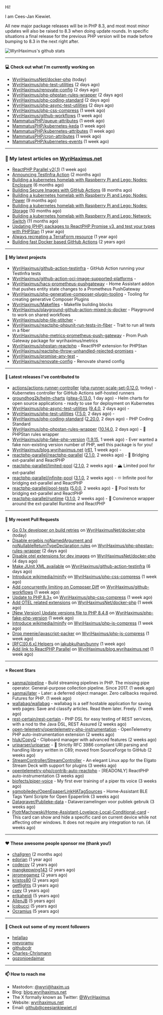 Hi!

I am Cees-Jan Kiewiet.

All new major package releases will be in PHP 8.3, and most most minor updates will also be raised to 8.3 when doing update rounds. In specific situations a final release for the previous PHP version will be made before bumping to 8.3 in the next right after.

![WyriHaximus's github stats](https://github-readme-stats.vercel.app/api?username=WyriHaximus&show_icons=true)

---

#### 💻 Check out what I'm currently working on

- [WyriHaximusNet/docker-php](https://github.com/WyriHaximusNet/docker-php) (today)
- [WyriHaximus/php-test-utilities](https://github.com/WyriHaximus/php-test-utilities) (2 days ago)
- [WyriHaximus/renovate-config](https://github.com/WyriHaximus/renovate-config) (2 days ago)
- [WyriHaximus/php-phpstan-rules-wrapper](https://github.com/WyriHaximus/php-phpstan-rules-wrapper) (2 days ago)
- [WyriHaximus/php-coding-standard](https://github.com/WyriHaximus/php-coding-standard) (2 days ago)
- [WyriHaximus/php-async-test-utilities](https://github.com/WyriHaximus/php-async-test-utilities) (2 days ago)
- [WyriHaximus/php-css-compress](https://github.com/WyriHaximus/php-css-compress) (1 week ago)
- [WyriHaximus/github-workflows](https://github.com/WyriHaximus/github-workflows) (1 week ago)
- [MammatusPHP/queue-attributes](https://github.com/MammatusPHP/queue-attributes) (1 week ago)
- [MammatusPHP/kubernetes-keda](https://github.com/MammatusPHP/kubernetes-keda) (1 week ago)
- [MammatusPHP/kubernetes-attributes](https://github.com/MammatusPHP/kubernetes-attributes) (1 week ago)
- [MammatusPHP/cron-attributes](https://github.com/MammatusPHP/cron-attributes) (1 week ago)
- [MammatusPHP/kubernetes-events](https://github.com/MammatusPHP/kubernetes-events) (1 week ago)

---

### 📜 My latest articles on [WyriHaximus.net](https://blog.wyrihaximus.net/)

- [ReactPHP Parallel v2(.1)](https://blog.wyrihaximus.net/2025/06/reactphp-parallel-v2-/) (1 week ago)
- [Announcing TestInfra Action](https://blog.wyrihaximus.net/2025/03/announcing-testinfra-action/) (2 months ago)
- [Building a kubernetes homelab with Raspberry Pi and Lego: Nodes: Enclosure](https://blog.wyrihaximus.net/2024/12/building-a-kubernetes-homelab-with-raspberry-pies-and-lego-nodes-enclosure/) (6 months ago)
- [Building Secure Images with GitHub Actions](https://blog.wyrihaximus.net/2024/10/building-secure-images-with-github-actions/) (8 months ago)
- [Building a kubernetes homelab with Raspberry Pi and Lego: Nodes: Power](https://blog.wyrihaximus.net/2024/09/building-a-kubernetes-homelab-with-raspberry-pies-and-lego-nodes-power/) (9 months ago)
- [Building a kubernetes homelab with Raspberry Pi and Lego: Nodes: Storage](https://blog.wyrihaximus.net/2024/08/building-a-kubernetes-homelab-with-raspberry-pies-and-lego-nodes-storage/) (10 months ago)
- [Building a kubernetes homelab with Raspberry Pi and Lego: Network: Switch](https://blog.wyrihaximus.net/2024/07/building-a-kubernetes-homelab-with-raspberry-pies-and-lego-network-switch/) (11 months ago)
- [Updating (PHP) packages to ReactPHP Promise v3, and test your types with PHPStan](https://blog.wyrihaximus.net/2024/06/updating-php-packages-to-reactphp-promise-v3--and-test-your-types-with-phpstan/) (1 year ago)
- [Always recreating a TerraForm resource](https://blog.wyrihaximus.net/2024/04/always-recreating-a-terraform-resource/) (1 year ago)
- [Building fast Docker based GitHub Actions](https://blog.wyrihaximus.net/2023/03/building-fast-docker-based-github-actions/) (2 years ago)

---

#### 🌱 My latest projects

- [WyriHaximus/github-action-testinfra](https://github.com/WyriHaximus/github-action-testinfra) - GitHub Action running your TestInfra tests
- [WyriHaximus/github-action-oci-image-supported-platforms](https://github.com/WyriHaximus/github-action-oci-image-supported-platforms) - 
- [WyriHaximus/hacs-prometheus-pushgateway](https://github.com/WyriHaximus/hacs-prometheus-pushgateway) - Home Assistant addon that pushes entity state changes to a Prometheus PushGateway
- [WyriHaximus/php-generative-composer-plugin-tooling](https://github.com/WyriHaximus/php-generative-composer-plugin-tooling) - Tooling for creating generative Composer Plugins
- [WyriHaximus/Makefiles](https://github.com/WyriHaximus/Makefiles) - Makefile building blocks
- [WyriHaximus/playground-github-action-mixed-js-docker](https://github.com/WyriHaximus/playground-github-action-mixed-js-docker) - Playground to work on shared workflows
- [WyriHaximus/php-tile-stitcher](https://github.com/WyriHaximus/php-tile-stitcher) - 
- [WyriHaximus/reactphp-phpunit-run-tests-in-fiber](https://github.com/WyriHaximus/reactphp-phpunit-run-tests-in-fiber) - Trait to run all tests in a fiber
- [WyriHaximus/php-metrics-prometheus-push-gateway](https://github.com/WyriHaximus/php-metrics-prometheus-push-gateway) - Prom Push Gateway package for wyrihaximus/metrics
- [WyriHaximus/phpstan-reactphp](https://github.com/WyriHaximus/phpstan-reactphp) - ReactPHP extension for PHPStan
- [WyriHaximus/reactphp-throw-unhandled-rejected-promises](https://github.com/WyriHaximus/reactphp-throw-unhandled-rejected-promises) - 
- [WyriHaximus/promise-any-test](https://github.com/WyriHaximus/promise-any-test) - 
- [WyriHaximus/renovate-config](https://github.com/WyriHaximus/renovate-config) - Renovate shared config

---

#### 🔭 Latest releases I've contributed to

- [actions/actions-runner-controller](https://github.com/actions/actions-runner-controller) ([gha-runner-scale-set-0.12.0](https://github.com/actions/actions-runner-controller/releases/tag/gha-runner-scale-set-0.12.0), today) - Kubernetes controller for GitHub Actions self-hosted runners
- [groundhog2k/helm-charts](https://github.com/groundhog2k/helm-charts) ([gitea-0.13.0](https://github.com/groundhog2k/helm-charts/releases/tag/gitea-0.13.0), 1 day ago) - Helm charts for open source applications - ready to use for deployment on Kubernetes
- [WyriHaximus/php-async-test-utilities](https://github.com/WyriHaximus/php-async-test-utilities) ([9.4.0](https://github.com/WyriHaximus/php-async-test-utilities/releases/tag/9.4.0), 2 days ago) - 
- [WyriHaximus/php-test-utilities](https://github.com/WyriHaximus/php-test-utilities) ([7.5.0](https://github.com/WyriHaximus/php-test-utilities/releases/tag/7.5.0), 2 days ago) - 
- [WyriHaximus/php-coding-standard](https://github.com/WyriHaximus/php-coding-standard) ([2.20.0](https://github.com/WyriHaximus/php-coding-standard/releases/tag/2.20.0), 2 days ago) - PHP Coding Standard
- [WyriHaximus/php-phpstan-rules-wrapper](https://github.com/WyriHaximus/php-phpstan-rules-wrapper) ([10.14.0](https://github.com/WyriHaximus/php-phpstan-rules-wrapper/releases/tag/10.14.0), 2 days ago) - 🌯 PHPStan rules wrapper
- [WyriHaximus/php-fake-php-version](https://github.com/WyriHaximus/php-fake-php-version) ([1.9.15](https://github.com/WyriHaximus/php-fake-php-version/releases/tag/1.9.15), 1 week ago) - Ever wanted a fake non-existing version number of PHP, well this package is for you!
- [WyriHaximus/blog.wyrihaximus.net](https://github.com/WyriHaximus/blog.wyrihaximus.net) ([r61](https://github.com/WyriHaximus/blog.wyrihaximus.net/releases/tag/r61), 1 week ago) - 
- [reactphp-parallel/reactphp-parallel](https://github.com/reactphp-parallel/reactphp-parallel) ([2.1.0](https://github.com/reactphp-parallel/reactphp-parallel/releases/tag/2.1.0), 2 weeks ago) - 🌉 Bridging ext-parallel and ReactPHP
- [reactphp-parallel/limited-pool](https://github.com/reactphp-parallel/limited-pool) ([2.1.0](https://github.com/reactphp-parallel/limited-pool/releases/tag/2.1.0), 2 weeks ago) - 🏔️ Limited pool for ext-parallel
- [reactphp-parallel/infinite-pool](https://github.com/reactphp-parallel/infinite-pool) ([3.1.0](https://github.com/reactphp-parallel/infinite-pool/releases/tag/3.1.0), 2 weeks ago) - ♾️ Infinite pool for bridging ext-parallel and ReactPHP
- [reactphp-parallel/pool-tests](https://github.com/reactphp-parallel/pool-tests) ([5.0.0](https://github.com/reactphp-parallel/pool-tests/releases/tag/5.0.0), 2 weeks ago) - 🎱 Pool tests for bridging ext-parallel and ReactPHP
- [reactphp-parallel/runtime](https://github.com/reactphp-parallel/runtime) ([3.1.0](https://github.com/reactphp-parallel/runtime/releases/tag/3.1.0), 2 weeks ago) - 💨 Convinence wrapper around the ext-parallel Runtime and ReactPHP

---

#### 🔨 My recent Pull Requests

- [Go 0.1x developer on build retries](https://github.com/WyriHaximusNet/docker-php/pull/280) on [WyriHaximusNet/docker-php](https://github.com/WyriHaximusNet/docker-php) (today)
- [Disable ergebis noNamedArgument and noNullableReturnTypeDeclaration rules](https://github.com/WyriHaximus/php-phpstan-rules-wrapper/pull/178) on [WyriHaximus/php-phpstan-rules-wrapper](https://github.com/WyriHaximus/php-phpstan-rules-wrapper) (2 days ago)
- [Disable otel extensions for dev images](https://github.com/WyriHaximusNet/docker-php/pull/279) on [WyriHaximusNet/docker-php](https://github.com/WyriHaximusNet/docker-php) (4 days ago)
- [Make JUnit XML available](https://github.com/WyriHaximus/github-action-testinfra/pull/12) on [WyriHaximus/github-action-testinfra](https://github.com/WyriHaximus/github-action-testinfra) (6 days ago)
- [Introduce wikimedia/minify](https://github.com/WyriHaximus/php-css-compress/pull/155) on [WyriHaximus/php-css-compress](https://github.com/WyriHaximus/php-css-compress) (1 week ago)
- [Add concurrently limiting on Composer Diff](https://github.com/WyriHaximus/github-workflows/pull/72) on [WyriHaximus/github-workflows](https://github.com/WyriHaximus/github-workflows) (1 week ago)
- [Update to PHP 8.3&#43;](https://github.com/WyriHaximus/php-css-compress/pull/153) on [WyriHaximus/php-css-compress](https://github.com/WyriHaximus/php-css-compress) (1 week ago)
- [Add OTEL related extensions](https://github.com/WyriHaximusNet/docker-php/pull/278) on [WyriHaximusNet/docker-php](https://github.com/WyriHaximusNet/docker-php) (1 week ago)
- [[New Version] Update versions file to PHP 8.4.8](https://github.com/WyriHaximus/php-fake-php-version/pull/143) on [WyriHaximus/php-fake-php-version](https://github.com/WyriHaximus/php-fake-php-version) (1 week ago)
- [Introduce wikimedia/minify](https://github.com/WyriHaximus/php-js-compress/pull/109) on [WyriHaximus/php-js-compress](https://github.com/WyriHaximus/php-js-compress) (1 week ago)
- [Drop meenie/javascript-packer](https://github.com/WyriHaximus/php-js-compress/pull/108) on [WyriHaximus/php-js-compress](https://github.com/WyriHaximus/php-js-compress) (1 week ago)
- [[RFC][0.6.x] Helpers](https://github.com/jakubkulhan/bunny/pull/178) on [jakubkulhan/bunny](https://github.com/jakubkulhan/bunny) (1 week ago)
- [Add link to ReactPHP Parallel](https://github.com/WyriHaximus/blog.wyrihaximus.net/pull/209) on [WyriHaximus/blog.wyrihaximus.net](https://github.com/WyriHaximus/blog.wyrihaximus.net) (1 week ago)

---

#### ⭐ Recent Stars

- [sanmai/pipeline](https://github.com/sanmai/pipeline) - Build streaming pipelines in PHP. The missing pipe operator. General-purpose collection pipeline. Since 2017. (1 week ago)
- [sanmai/later](https://github.com/sanmai/later) - Later: a deferred object manager. Zero callbacks required. Futures for PHP. (1 week ago)
- [wallabag/wallabag](https://github.com/wallabag/wallabag) - wallabag is a self hostable application for saving web pages: Save and classify articles. Read them later. Freely. (1 week ago)
- [rest-certain/rest-certain](https://github.com/rest-certain/rest-certain) - PHP DSL for easy testing of REST services, with a nod to the Java DSL, REST Assured (2 weeks ago)
- [open-telemetry/opentelemetry-php-instrumentation](https://github.com/open-telemetry/opentelemetry-php-instrumentation) - OpenTelemetry PHP auto-instrumentation extension (2 weeks ago)
- [hluk/CopyQ](https://github.com/hluk/CopyQ) - Clipboard manager with advanced features (2 weeks ago)
- [uriparser/uriparser](https://github.com/uriparser/uriparser) -  :hocho: Strictly RFC 3986 compliant URI parsing and handling library written in C89; moved from SourceForge to GitHub (2 weeks ago)
- [StreamController/StreamController](https://github.com/StreamController/StreamController) - An elegant Linux app for the Elgato Stream Deck with support for plugins (3 weeks ago)
- [opentelemetry-php/contrib-auto-reactphp](https://github.com/opentelemetry-php/contrib-auto-reactphp) - [READONLY] ReactPHP auto-instrumentation (3 weeks ago)
- [biofects/piper-voice](https://github.com/biofects/piper-voice) - My first ever training of a piper tts voice (3 weeks ago)
- [sgmobiledev/OpenEpaperLinkHATagSources](https://github.com/sgmobiledev/OpenEpaperLinkHATagSources) - Home-Assistant BLE Tags Yaml Scripte for Open Epaperlink  (3 weeks ago)
- [Datagraver/Publieke-data](https://github.com/Datagraver/Publieke-data) - Dataverzamelingen voor publiek gebruik (3 weeks ago)
- [PiotrMachowski/Home-Assistant-Lovelace-Local-Conditional-card](https://github.com/PiotrMachowski/Home-Assistant-Lovelace-Local-Conditional-card) - This card can show and hide a specific card on current device while not affecting other windows. It does not require any integration to run. (4 weeks ago)

---

#### ❤️ These awesome people sponsor me (thank you!)

- [challgren](https://github.com/challgren) (2 months ago)
- [edorian](https://github.com/edorian) (1 year ago)
- [codecov](https://github.com/codecov) (2 years ago)
- [mangkepwing143](https://github.com/mangkepwing143) (2 years ago)
- [jeromegamez](https://github.com/jeromegamez) (2 years ago)
- [kristos80](https://github.com/kristos80) (2 years ago)
- [getflights](https://github.com/getflights) (3 years ago)
- [csev](https://github.com/csev) (3 years ago)
- [erikaheidi](https://github.com/erikaheidi) (5 years ago)
- [AllenJB](https://github.com/AllenJB) (5 years ago)
- [lcobucci](https://github.com/lcobucci) (5 years ago)
- [Ocramius](https://github.com/Ocramius) (5 years ago)

---

#### 👯 Check out some of my recent followers

- [helallao](https://github.com/helallao)
- [meyoramu](https://github.com/meyoramu)
- [githubcdr](https://github.com/githubcdr)
- [Charles-Chrismann](https://github.com/Charles-Chrismann)
- [gozonjoedaimar](https://github.com/gozonjoedaimar)

---

#### 📫 How to reach me

- Mastodon: [@wyri@haxim.us](https://toot-toot.wyrihaxim.us/@wyri)
- Blog: [blog.wyrihaximus.net](https://blog.wyrihaximus.net/)
- The X formally known as Twitter: [@WyriHaximus](https://twitter.com/WyriHaximus)
- Website: [wyrihaximus.net](https://wyrihaximus.net/)
- Email: [github@ceesjankiewiet.nl](mailto:github@ceesjankiewiet.nl)
